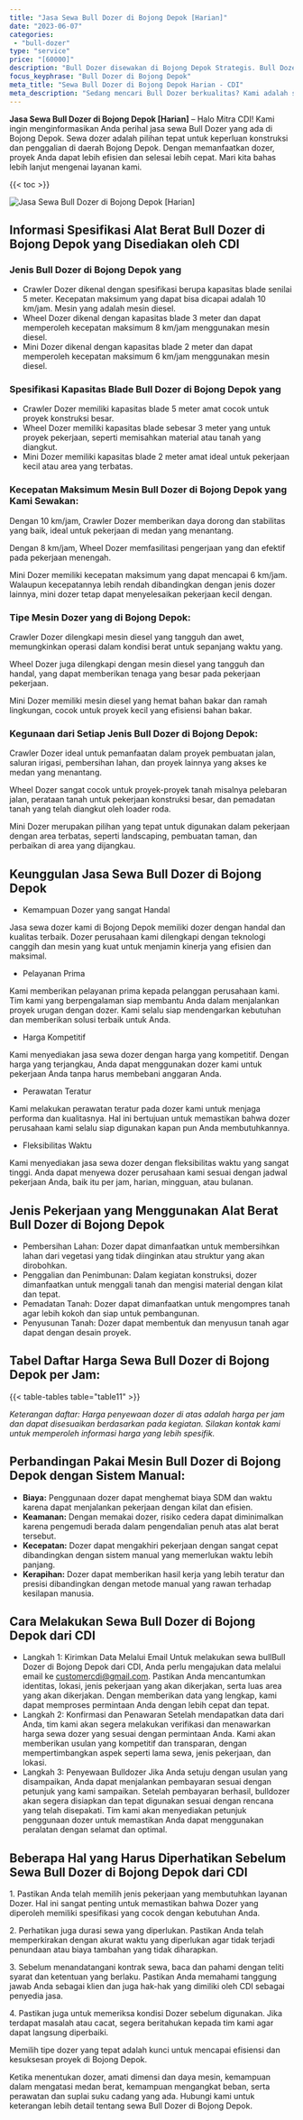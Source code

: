```yaml
---
title: "Jasa Sewa Bull Dozer di Bojong Depok [Harian]"
date: "2023-06-07"
categories:
 - "bull-dozer"
type: "service"
price: "[60000]"
description: "Bull Dozer disewakan di Bojong Depok Strategis. Bull Dozer profesional untuk kebutuhan proyek konstruksi dengan performa superior. Dapatkan informasi lengkap dengan menghubungi kami."
focus_keyphrase: "Bull Dozer di Bojong Depok"
meta_title: "Sewa Bull Dozer di Bojong Depok Harian - CDI"
meta_description: "Sedang mencari Bull Dozer berkualitas? Kami adalah solusi tepat dengan penawaran terbaik. Segera hubungi kami."
---
```


**Jasa Sewa Bull Dozer di Bojong Depok [Harian]** – Halo Mitra CDI! Kami ingin menginformasikan Anda perihal jasa sewa Bull Dozer yang ada di Bojong Depok. Sewa dozer adalah pilihan tepat untuk keperluan konstruksi dan penggalian di daerah Bojong Depok. Dengan memanfaatkan dozer, proyek Anda dapat lebih efisien dan selesai lebih cepat. Mari kita bahas lebih lanjut mengenai layanan kami.

{{< toc >}}

![Jasa Sewa Bull Dozer di Bojong Depok [Harian]](/images/bull-dozer/bull-dozer-10.jpg)

## Informasi Spesifikasi Alat Berat Bull Dozer di Bojong Depok yang Disediakan oleh CDI

### Jenis Bull Dozer di Bojong Depok yang

*   Crawler Dozer dikenal dengan spesifikasi berupa kapasitas blade senilai 5 meter. Kecepatan maksimum yang dapat bisa dicapai adalah 10 km/jam. Mesin yang adalah mesin diesel.
*   Wheel Dozer dikenal dengan kapasitas blade 3 meter dan dapat memperoleh kecepatan maksimum 8 km/jam menggunakan mesin diesel.
*   Mini Dozer dikenal dengan kapasitas blade 2 meter dan dapat memperoleh kecepatan maksimum 6 km/jam menggunakan mesin diesel.

### Spesifikasi Kapasitas Blade Bull Dozer di Bojong Depok yang

*   Crawler Dozer memiliki kapasitas blade 5 meter amat cocok untuk proyek konstruksi besar.
*   Wheel Dozer memiliki kapasitas blade sebesar 3 meter yang untuk proyek pekerjaan, seperti memisahkan material atau tanah yang diangkut.
*   Mini Dozer memiliki kapasitas blade 2 meter amat ideal untuk pekerjaan kecil atau area yang terbatas.

### Kecepatan Maksimum Mesin Bull Dozer di Bojong Depok yang Kami Sewakan:

Dengan 10 km/jam, Crawler Dozer memberikan daya dorong dan stabilitas yang baik, ideal untuk pekerjaan di medan yang menantang.

Dengan 8 km/jam, Wheel Dozer memfasilitasi pengerjaan yang dan efektif pada pekerjaan menengah.

Mini Dozer memiliki kecepatan maksimum yang dapat mencapai 6 km/jam. Walaupun kecepatannya lebih rendah dibandingkan dengan jenis dozer lainnya, mini dozer tetap dapat menyelesaikan pekerjaan kecil dengan.

### Tipe Mesin Dozer yang di Bojong Depok:

Crawler Dozer dilengkapi mesin diesel yang tangguh dan awet, memungkinkan operasi dalam kondisi berat untuk sepanjang waktu yang.

Wheel Dozer juga dilengkapi dengan mesin diesel yang tangguh dan handal, yang dapat memberikan tenaga yang besar pada pekerjaan pekerjaan.

Mini Dozer memiliki mesin diesel yang hemat bahan bakar dan ramah lingkungan, cocok untuk proyek kecil yang efisiensi bahan bakar.

### Kegunaan dari Setiap Jenis Bull Dozer di Bojong Depok:

Crawler Dozer ideal untuk pemanfaatan dalam proyek pembuatan jalan, saluran irigasi, pembersihan lahan, dan proyek lainnya yang akses ke medan yang menantang.

Wheel Dozer sangat cocok untuk proyek-proyek tanah misalnya pelebaran jalan, perataan tanah untuk pekerjaan konstruksi besar, dan pemadatan tanah yang telah diangkut oleh loader roda.

Mini Dozer merupakan pilihan yang tepat untuk digunakan dalam pekerjaan dengan area terbatas, seperti landscaping, pembuatan taman, dan perbaikan di area yang dijangkau.

## Keunggulan Jasa Sewa Bull Dozer di Bojong Depok

*   Kemampuan Dozer yang sangat Handal

Jasa sewa dozer kami di Bojong Depok memiliki dozer dengan handal dan kualitas terbaik. Dozer perusahaan kami dilengkapi dengan teknologi canggih dan mesin yang kuat untuk menjamin kinerja yang efisien dan maksimal.
*   Pelayanan Prima

Kami memberikan pelayanan prima kepada pelanggan perusahaan kami. Tim kami yang berpengalaman siap membantu Anda dalam menjalankan proyek urugan dengan dozer. Kami selalu siap mendengarkan kebutuhan dan memberikan solusi terbaik untuk Anda.
*   Harga Kompetitif

Kami menyediakan jasa sewa dozer dengan harga yang kompetitif. Dengan harga yang terjangkau, Anda dapat menggunakan dozer kami untuk pekerjaan Anda tanpa harus membebani anggaran Anda.
*   Perawatan Teratur

Kami melakukan perawatan teratur pada dozer kami untuk menjaga performa dan kualitasnya. Hal ini bertujuan untuk memastikan bahwa dozer perusahaan kami selalu siap digunakan kapan pun Anda membutuhkannya.
*   Fleksibilitas Waktu

Kami menyediakan jasa sewa dozer dengan fleksibilitas waktu yang sangat tinggi. Anda dapat menyewa dozer perusahaan kami sesuai dengan jadwal pekerjaan Anda, baik itu per jam, harian, mingguan, atau bulanan.

## Jenis Pekerjaan yang Menggunakan Alat Berat Bull Dozer di Bojong Depok

*   Pembersihan Lahan: Dozer dapat dimanfaatkan untuk membersihkan lahan dari vegetasi yang tidak diinginkan atau struktur yang akan dirobohkan.
*   Penggalian dan Penimbunan: Dalam kegiatan konstruksi, dozer dimanfaatkan untuk menggali tanah dan mengisi material dengan kilat dan tepat.
*   Pemadatan Tanah: Dozer dapat dimanfaatkan untuk mengompres tanah agar lebih kokoh dan siap untuk pembangunan.
*   Penyusunan Tanah: Dozer dapat membentuk dan menyusun tanah agar dapat dengan desain proyek.

## Tabel Daftar Harga Sewa Bull Dozer di Bojong Depok per Jam:

{{< table-tables table="table11" >}}

_Keterangan daftar: Harga penyewaan dozer di atas adalah harga per jam dan dapat disesuaikan berdasarkan pada kegiatan. Silakan kontak kami untuk memperoleh informasi harga yang lebih spesifik._

## Perbandingan Pakai Mesin Bull Dozer di Bojong Depok dengan Sistem Manual:

*   **Biaya:** Penggunaan dozer dapat menghemat biaya SDM dan waktu karena dapat menjalankan pekerjaan dengan kilat dan efisien.
*   **Keamanan:** Dengan memakai dozer, risiko cedera dapat diminimalkan karena pengemudi berada dalam pengendalian penuh atas alat berat tersebut.
*   **Kecepatan:** Dozer dapat mengakhiri pekerjaan dengan sangat cepat dibandingkan dengan sistem manual yang memerlukan waktu lebih panjang.
*   **Kerapihan:** Dozer dapat memberikan hasil kerja yang lebih teratur dan presisi dibandingkan dengan metode manual yang rawan terhadap kesilapan manusia.

## Cara Melakukan Sewa Bull Dozer di Bojong Depok dari CDI

*   Langkah 1: Kirimkan Data Melalui Email
Untuk melakukan sewa bullBull Dozer di Bojong Depok dari CDI, Anda perlu mengajukan data melalui email ke customercdi@gmail.com. Pastikan Anda mencantumkan identitas, lokasi, jenis pekerjaan yang akan dikerjakan, serta luas area yang akan dikerjakan. Dengan memberikan data yang lengkap, kami dapat memproses permintaan Anda dengan lebih cepat dan tepat.
*   Langkah 2: Konfirmasi dan Penawaran
Setelah mendapatkan data dari Anda, tim kami akan segera melakukan verifikasi dan menawarkan harga sewa dozer yang sesuai dengan permintaan Anda. Kami akan memberikan usulan yang kompetitif dan transparan, dengan mempertimbangkan aspek seperti lama sewa, jenis pekerjaan, dan lokasi.
*   Langkah 3: Penyewaan Bulldozer
Jika Anda setuju dengan usulan yang disampaikan, Anda dapat menjalankan pembayaran sesuai dengan petunjuk yang kami sampaikan. Setelah pembayaran berhasil, bulldozer akan segera disiapkan dan tepat digunakan sesuai dengan rencana yang telah disepakati. Tim kami akan menyediakan petunjuk penggunaan dozer untuk memastikan Anda dapat menggunakan peralatan dengan selamat dan optimal.

## Beberapa Hal yang Harus Diperhatikan Sebelum Sewa Bull Dozer di Bojong Depok dari CDI

1\.  Pastikan Anda telah memilih jenis pekerjaan yang membutuhkan layanan Dozer. Hal ini sangat penting untuk memastikan bahwa Dozer yang diperoleh memiliki spesifikasi yang cocok dengan kebutuhan Anda.

2\.  Perhatikan juga durasi sewa yang diperlukan. Pastikan Anda telah memperkirakan dengan akurat waktu yang diperlukan agar tidak terjadi penundaan atau biaya tambahan yang tidak diharapkan.

3\.  Sebelum menandatangani kontrak sewa, baca dan pahami dengan teliti syarat dan ketentuan yang berlaku. Pastikan Anda memahami tanggung jawab Anda sebagai klien dan juga hak-hak yang dimiliki oleh CDI sebagai penyedia jasa.

4\.  Pastikan juga untuk memeriksa kondisi Dozer sebelum digunakan. Jika terdapat masalah atau cacat, segera beritahukan kepada tim kami agar dapat langsung diperbaiki.

Memilih tipe dozer yang tepat adalah kunci untuk mencapai efisiensi dan kesuksesan proyek di Bojong Depok.

Ketika menentukan dozer, amati dimensi dan daya mesin, kemampuan dalam mengatasi medan berat, kemampuan mengangkat beban, serta perawatan dan suplai suku cadang yang ada. Hubungi kami untuk keterangan lebih detail tentang sewa Bull Dozer di Bojong Depok.
